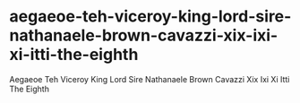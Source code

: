 aegaeoe-teh-viceroy-king-lord-sire-nathanaele-brown-cavazzi-xix-ixi-xi-itti-the-eighth
======================================================================================

Aegaeoe Teh Viceroy King Lord Sire Nathanaele Brown Cavazzi Xix Ixi Xi Itti The Eighth
